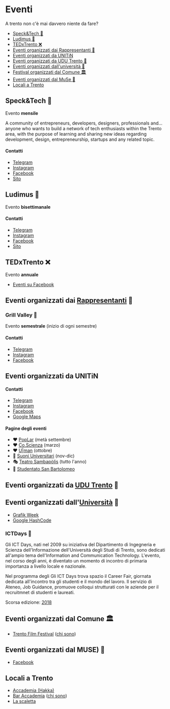 # Eventi

A trento non c'è mai davvero niente da fare?

- [Speck&Tech 🐷](#specktech-)
- [Ludimus 🎲](#ludimus-)
- [TEDxTrento ❌](#tedxtrento-)
- [Eventi organizzati dai Rappresentanti 👥](#eventi-organizzati-dai-rappresentanti-)
- [Eventi organizzati da UNITiN](#eventi-organizzati-da-unitin)
- [Eventi organizzati da UDU Trento :sunrise:](#eventi-organizzati-da-udu-trentohttpswwwfacebookcomudutrentoevents-sunrise)
- [Eventi organizzati dall'università :school:](#eventi-organizzati-dalluniversit%C3%A0httpswwwfacebookcomunitrentoevents-school)
- [Festival organizzati dal Comune 🏛](#festival-organizzati-dal-comune-)
- [Eventi organizzati dal MuSe :leaves:](#eventi-organizzati-dal-muse-)
- [Locali a Trento](#locali-a-trento)

## Speck&Tech 🐷

Evento __mensile__

A community of entrepreneurs, developers, designers, professionals and... anyone who wants to build a network of tech enthusiasts within the Trento area, with the purpose of learning and sharing new ideas regarding development, design, entrepreneurship, startups and any related topic.

#### Contatti

- [Telegram](https://t.me/speckandtech)
- [Instagram](https://www.instagram.com/speckandtech/)
- [Facebook](https://www.facebook.com/speckandtech/)
- [Sito](https://speckand.tech/)

## Ludimus 🎲

Evento __bisettimanale__

#### Contatti

- [Telegram](https://t.me/ludimus)
- [Instagram](https://www.instagram.com/ludimustrento/)
- [Facebook](https://www.facebook.com/ludimusTN/)
- [Sito](https://ludimus.it/)

## TEDxTrento ❌

Evento __annuale__

- [Eventi su Facebook](https://www.facebook.com/TEDxTrento/events/)

## Eventi organizzati dai [Rappresentanti](./rappresentanti.md) 👥

### Grill Valley :hamburger:

Evento __semestrale__ (inizio di ogni semestre)

<!-- _Grill Valley_ è -->

#### Contatti

- [Telegram](https://t.me/grillvalley)
- [Instagram](https://www.instagram.com/grillvalley/)
- [Facebook](https://www.facebook.com/grillvalleyTN/)

## Eventi organizzati da UNITiN

<!-- _UNITiN_ è  -->

#### Contatti

- [Telegram](https://t.me/unitin)
- [Instagram](https://www.instagram.com/unitintrento/)
- [Facebook](https://www.facebook.com/unitintrento/events/)
- [Google Maps](https://goo.gl/maps/wk2kXHSTv6T2)

#### Pagine degli eventi

- :heart: [PopLar](https://www.facebook.com/poplartrento/) (metà settembre)
- :heart: [Co.Scienza](https://www.facebook.com/CoScienzaFestival/events/) (marzo)
- :heart: [U|man](https://www.facebook.com/uman.tn/events/) (ottobre)
- :guitar: [Suoni Universitari](https://www.facebook.com/suoniuniv/events/) (nov-dic)
- :performing_arts: [Teatro Sambapòlis](https://www.facebook.com/TeatroSanbapolis/events/) (tutto l'anno)
- :tropical_drink: [Studentato San Bartolomeo](https://www.facebook.com/SanbaTrento/events/)

<!-- includi immagini eventi -->

## Eventi organizzati da [UDU Trento](https://www.facebook.com/udutrento/events/) :sunrise:

<!-- UDU è  -->

<!-- #### Contatti -->

## Eventi organizzati dall'[Università](https://www.facebook.com/UniTrento/events/) :school:

- [Grafik Week](https://www.facebook.com/grafikweek/events)
- [Google HashCode](https://g.co/hashcode)

### ICTDays :bug:

Gli ICT Days, nati nel 2009 su iniziativa del Dipartimento di Ingegneria e Scienza dell'Informazione dell'Università degli Studi di Trento, sono dedicati all'ampio tema dell'Information and Communication Technology.  L'evento, nel corso degli anni, è diventato un momento di incontro di primaria importanza a livello locale e nazionale.

Nel programma degli Gli ICT Days trova spazio il Career Fair, giornata dedicata all'incontro tra gli studenti e il mondo del lavoro. Il servizio di Ateneo, Job Guidance, promuove colloqui strutturati con le aziende per il recruitmnet di studenti e laureati.

Scorsa edizione: [2018](http://2018.ictdays.it/)

## Eventi organizzati dal Comune 🏛

- [Trento Film Festival](https://www.facebook.com/trentofestival/events/
) ([chi sono](https://www.facebook.com/pg/trentofestival/about/))

## Eventi organizzati dal MUSE) :leaves:

- [Facebook](https://www.facebook.com/musetrento/events/)

<!-- Il _MUSE_ è il MUSEo delle Scienze Naturali) :leaves: -->

## Locali a Trento

- [Accademia (Hakka)](https://www.facebook.com/pg/hakkatrento/)
- [Bar Accademia](https://www.facebook.com/baraccademiatrento/) ([chi sono](https://www.facebook.com/baraccademiatrento/))
- [La scaletta](https://www.facebook.com/lascalettaosteria/)
